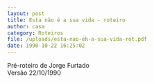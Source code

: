```yaml
---
layout: post
title: Esta não é a sua vida - roteiro
author: casa
category: Roteiros
file: /uploads/esta-nao-eh-a-sua-vida-rot.pdf
date: 1990-10-22 16:25:02
---
```

Pré-roteiro de Jorge Furtado\
Versão 22/10/1990
